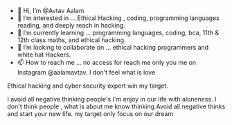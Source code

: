 - 👋 Hi, I’m @Avtav Aalam
- 👀 I’m interested in ... Ethical Hacking , coding, programming languages reading, and deeply reach in hacking. 
- 🌱 I’m currently learning ... programming languages, coding, bca, 11th & 12th class maths, and ethical hacking. 
- 💞️ I’m looking to collaborate on ... ethical hacking programmers and white hat Hackers. 
- 📫 How to reach me ... no access for reach me only you me on Instagram @aalamavtav. 
I don't feel what is love 
<!---so you ask me only study and internet 
Avtav/Avtav is a ✨ special ✨ repository because its `README.md` (this file) appears on your GitHub profile.
You can click the Preview link to take a look at your changes.
---> Ethical hacking and cyber security expert win my target. 
I avoid all negative thinking people's 
I'm enjoy in our life with aloneness. 
I don't think people , what is about me know thinking 
Avoid all negative thinks and start your new life. 
my target only focus on our dream 
